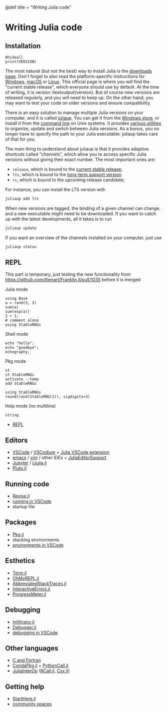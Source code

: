 @def title = "Writing Julia code"

# Writing Julia code

<!-- \toc -->

## Installation

```julia:version
#hideall
print(VERSION)
```

The most natural (but not the best) way to install Julia is the [downloads page](https://julialang.org/downloads/).
Don't forget to also read the platform-specific instructions for [Windows](https://julialang.org/downloads/platform/#windows), [macOS](https://julialang.org/downloads/platform/#macos) or [Linux](https://julialang.org/downloads/platform/#linux_and_freebsd).
This official page is where you will find the "current stable release", which everyone should use by default.
At the time of writing, it is version \textoutput{version}.
But of course new versions are released regularly, and you will need to keep up.
On the other hand, you may want to test your code on older versions and ensure compatibility.

There is an easy solution to manage multiple Julia versions on your computer, and it is called [juliaup](https://github.com/JuliaLang/juliaup).
You can get it from the [Windows store](https://github.com/JuliaLang/juliaup#windows), or install it from the [command line](https://github.com/JuliaLang/juliaup#mac-and-linux) on Unix systems.
It provides [various utilities](https://github.com/JuliaLang/juliaup#using-juliaup) to organize, update and switch between Julia versions.
As a bonus, you no longer have to specify the path to your Julia executable: juliaup takes care of that for you.

The main thing to understand about juliaup is that it provides adaptive shortcuts called "channels", which allow you to access specific Julia versions without giving their exact number.
The most important ones are:
* `release`, which is bound to the [current stable release](https://julialang.org/downloads/#current_stable_release);
* `lts`, which is bound to the [long-term support version](https://julialang.org/downloads/#long_term_support_release).
* `rc`, which is bound to the upcoming release candidate;

For instance, you can install the LTS version with
```bash
juliaup add lts
```
When new versions are tagged, the binding of a given channel can change, and a new executable might need to be downloaded.
If you want to catch up with the latest developments, all it takes is to run
```bash
juliaup update
```
If you want an overview of the channels installed on your computer, just use
```bash
juliaup status
```

## REPL

This part is temporary, just testing the new functionality from <https://github.com/tlienart/Franklin.jl/pull/1035> before it is merged

Julia mode

```>
using Base
a = rand(3, 2)
sum(a)
sum(exp(a))
1 + 1;
# comment alone
using StableRNGs
```

Shell mode

```;
echo "hello";
echo "goodbye";
echography;
```

Pkg mode

```]
st
st StableRNGs
activate --temp
add StableRNGs
```

```>
using StableRNGs
round(rand(StableRNG(1)), sigdigits=3)
```

Help mode (no multiline)

```?
string
```

* [REPL](https://docs.julialang.org/en/v1/stdlib/REPL/)

## Editors

* [VSCode](https://code.visualstudio.com/) / [VSCodium](https://vscodium.com/) + [Julia VSCode extension](https://www.julia-vscode.org/)
* [emacs](https://www.gnu.org/software/emacs/) / [vim](https://www.vim.org/) / other IDEs + [JuliaEditorSupport](https://github.com/JuliaEditorSupport)
* [Jupyter](https://jupyter.org/) / [IJulia.jl](https://github.com/JuliaLang/IJulia.jl)
* [Pluto.jl](https://plutojl.org/)

## Running code

* [Revise.jl](https://github.com/timholy/Revise.jl)
* [running in VSCode](https://www.julia-vscode.org/docs/stable/userguide/runningcode/)
* startup file

## Packages

* [Pkg.jl](https://github.com/JuliaLang/Pkg.jl)
* stacking environments
* [environments in VSCode](https://www.julia-vscode.org/docs/stable/userguide/env/)

## Esthetics

* [Term.jl](https://github.com/FedeClaudi/Term.jl)
* [OhMyREPL.jl](https://github.com/KristofferC/OhMyREPL.jl)
* [AbbreviatedStackTraces.jl](https://github.com/BioTurboNick/AbbreviatedStackTraces.jl)
* [InteractiveErrors.jl](https://github.com/MichaelHatherly/InteractiveErrors.jl)
* [ProgressMeter.jl](https://github.com/timholy/ProgressMeter.jl)

## Debugging

* [Infiltrator.jl](https://github.com/JuliaDebug/Infiltrator.jl)
* [Debugger.jl](https://github.com/JuliaDebug/Debugger.jl)
* [debugging in VSCode](https://www.julia-vscode.org/docs/stable/userguide/debugging/)

## Other languages

* [C and Fortran](https://docs.julialang.org/en/v1/manual/calling-c-and-fortran-code/)
* [CondaPkg.jl](https://github.com/cjdoris/CondaPkg.jl) + [PythonCall.jl](https://github.com/cjdoris/PythonCall.jl)
* [JuliaInterOp](https://github.com/JuliaInterop) ([RCall.jl](https://github.com/JuliaInterop/RCall.jl), [Cxx.jl](https://github.com/JuliaInterop/Cxx.jl))

## Getting help

* [StartHere.jl](https://github.com/JuliaCommunity/StartHere.jl)
* [community spaces](https://julialang.org/community/)
